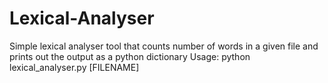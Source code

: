# Lexical-Analyser

Simple lexical analyser tool that counts number of words in a given file and prints out the output as a python dictionary
Usage: python lexical_analyser.py [FILENAME]
